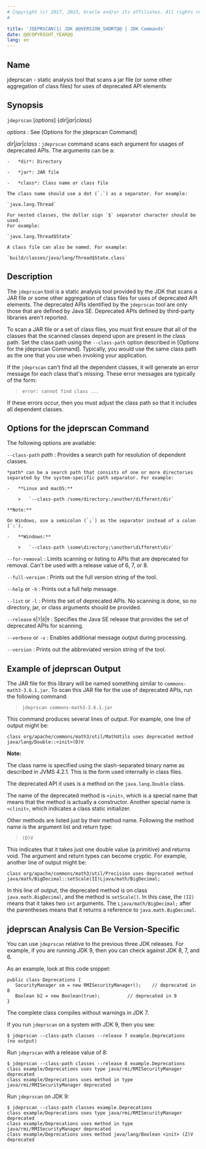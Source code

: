 ```yaml
---
# Copyright (c) 2017, 2023, Oracle and/or its affiliates. All rights reserved.
#

title: 'JDEPRSCAN(1) JDK @@VERSION_SHORT@@ | JDK Commands'
date: @@COPYRIGHT_YEAR@@
lang: en
---
```


## Name

jdeprscan - static analysis tool that scans a jar file (or some other
aggregation of class files) for uses of deprecated API elements

## Synopsis

`jdeprscan` \[*options*\] {*dir*\|*jar*\|*class*}

*options*
:   See [Options for the jdeprscan Command]

*dir*\|*jar*\|*class*
:   `jdeprscan` command scans each argument for usages of deprecated APIs. The
    arguments can be a:

    -   *dir*: Directory

    -   *jar*: JAR file

    -   *class*: Class name or class file

    The class name should use a dot (`.`) as a separator. For example:

    `java.lang.Thread`

    For nested classes, the dollar sign `$` separator character should be used.
    For example:

    `java.lang.Thread$State`

    A class file can also be named. For example:

    `build/classes/java/lang/Thread$State.class`

## Description

The `jdeprscan` tool is a static analysis tool provided by the JDK that scans a
JAR file or some other aggregation of class files for uses of deprecated API
elements. The deprecated APIs identified by the `jdeprscan` tool are only those
that are defined by Java SE. Deprecated APIs defined by third-party libraries
aren't reported.

To scan a JAR file or a set of class files, you must first ensure that all of
the classes that the scanned classes depend upon are present in the class
path. Set the class path using the `--class-path` option described in [Options
for the jdeprscan Command]. Typically, you would use the same class path as
the one that you use when invoking your application.

If the `jdeprscan` can't find all the dependent classes, it will generate an
error message for each class that's missing. These error messages are typically
of the form:

>   `error: cannot find class ...`

If these errors occur, then you must adjust the class path so that it includes
all dependent classes.

## Options for the jdeprscan Command

The following options are available:

`--class-path` *path*
:   Provides a search path for resolution of dependent classes.

    *path* can be a search path that consists of one or more directories
    separated by the system-specific path separator. For example:

    -   **Linux and macOS:**

        >   `--class-path /some/directory:/another/different/dir`

    **Note:**

    On Windows, use a semicolon (`;`) as the separator instead of a colon
    (`:`).

    -   **Windows:**

        >   `--class-path \some\directory;\another\different\dir`

`--for-removal`
:   Limits scanning or listing to APIs that are deprecated for removal. Can't
    be used with a release value of 6, 7, or 8.

`--full-version`
:   Prints out the full version string of the tool.

`--help` or `-h`
:   Prints out a full help message.

`--list` or `-l`
:   Prints the set of deprecated APIs. No scanning is done, so no directory,
    jar, or class arguments should be provided.

`--release` `6`\|`7`\|`8`\|`9`
:   Specifies the Java SE release that provides the set of deprecated APIs for
    scanning.

`--verbose` or `-v`
:   Enables additional message output during processing.

`--version`
:   Prints out the abbreviated version string of the tool.

## Example of jdeprscan Output

The JAR file for this library will be named something similar to
`commons-math3-3.6.1.jar`. To scan this JAR file for the use of deprecated
APIs, run the following command:

>   `jdeprscan commons-math3-3.6.1.jar`

This command produces several lines of output. For example, one line of output
might be:

```
class org/apache/commons/math3/util/MathUtils uses deprecated method java/lang/Double::<init>(D)V
```

**Note:**

The class name is specified using the slash-separated binary name as described
in JVMS 4.2.1. This is the form used internally in class files.

The deprecated API it uses is a method on the `java.lang.Double` class.

The name of the deprecated method is `<init>`, which is a special name that
means that the method is actually a constructor. Another special name is
`<clinit>`, which indicates a class static initializer.

Other methods are listed just by their method name. Following the method name
is the argument list and return type:

>   `(D)V`

This indicates that it takes just one double value (a primitive) and returns
void. The argument and return types can become cryptic. For example, another
line of output might be:

```
class org/apache/commons/math3/util/Precision uses deprecated method java/math/BigDecimal::setScale(II)Ljava/math/BigDecimal;
```

In this line of output, the deprecated method is on class
`java.math.BigDecimal`, and the method is `setScale()`. In this case, the
`(II)` means that it takes two `int` arguments. The `Ljava/math/BigDecimal;`
after the parentheses means that it returns a reference to
`java.math.BigDecimal`.

## jdeprscan Analysis Can Be Version-Specific

You can use `jdeprscan` relative to the previous three JDK releases. For
example, if you are running JDK 9, then you can check against JDK 8, 7, and 6.

As an example, look at this code snippet:

```
public class Deprecations {
   SecurityManager sm = new RMISecurityManager();    // deprecated in 8
   Boolean b2 = new Boolean(true);          // deprecated in 9
}
```

The complete class compiles without warnings in JDK 7.

If you run `jdeprscan` on a system with JDK 9, then you see:

```
$ jdeprscan --class-path classes --release 7 example.Deprecations
(no output)
```

Run `jdeprscan` with a release value of 8:

```
$ jdeprscan --class-path classes --release 8 example.Deprecations
class example/Deprecations uses type java/rmi/RMISecurityManager deprecated
class example/Deprecations uses method in type java/rmi/RMISecurityManager deprecated
```

Run `jdeprscan` on JDK 9:

```
$ jdeprscan --class-path classes example.Deprecations
class example/Deprecations uses type java/rmi/RMISecurityManager deprecated
class example/Deprecations uses method in type java/rmi/RMISecurityManager deprecated
class example/Deprecations uses method java/lang/Boolean <init> (Z)V deprecated
```
